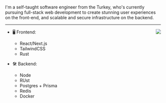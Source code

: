 I'm a self-taught software engineer from the Turkey, who's currently pursuing full-stack web development to create stunning user experiences on the front-end, and scalable and secure infrastructure on the backend.

---

<a href="https://discord.com/users/712019941867520053">
  <img src="https://lanyard-profile-readme.vercel.app/api/712019941867520053?hideTimestamp=true&idleMessage=Just%20chillin'%20at%20the%20moment..." align="right" />
</a>

- 🖥️ Frontend:
  - React/Next.js
  - TailwindCSS
  - Rust

- 🛠 Backend:
  - Node
  - RUst
  - Postgres + Prisma
  - Redis
  - Docker

